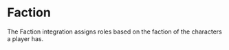 # Faction

The Faction integration assigns roles based on the faction of the characters a player has.
